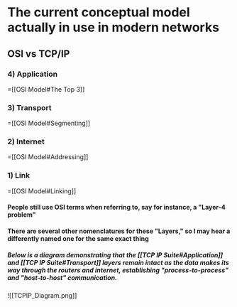 # The current conceptual model actually in use in modern networks

## OSI vs TCP/IP
### 4) Application
=[[OSI Model#The Top 3]]
### 3) Transport
=[[OSI Model#Segmenting]]
### 2) Internet
=[[OSI Model#Addressing]]
### 1) Link
=[[OSI Model#Linking]]

#### People still use OSI terms when referring to, say for instance, a "Layer-4 problem"

#### There are several other nomenclatures for these "Layers," so I may hear a differently named one for the same exact thing

##### Below is a diagram demonstrating that the [[TCP IP Suite#Application]] and [[TCP IP Suite#Transport]] layers remain intact as the data makes its way through the routers and internet, establishing "process-to-process" and "host-to-host" communication.

![[TCPIP_Diagram.png]]